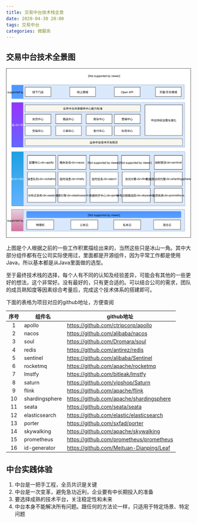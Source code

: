 ```yaml
---
title: 交易中台技术栈全景
date: 2020-04-30 20:00
tags: 交易中台
categories:	微服务
---
```


## 交易中台技术全景图

![交易中台技术栈全景](/images/microservice/交易中台技术栈全景.svg)

上图是个人根据之前的一些工作积累描绘出来的，当然这些只是冰山一角。其中大部分组件都有在公司实际使用过，里面都是开源组件，因为平常工作都是使用Java，所以基本都是从Java里面做的选型。

至于最终技术栈的选择，每个人有不同的认知及经验差异，可能会有其他的一些更好的想法，这个非常好。没有最好的，只有更合适的。可以结合公司的需求，团队的成员熟知度等因素综合考量后，完成这个技术体系的搭建即可。

<!--  more -->

下面的表格为项目对应的github地址，方便查阅

| 序号 | 组件名         | github地址                               |
| :--: | -------------- | ---------------------------------------- |
|  1   | apollo         | https://github.com/ctripcorp/apollo      |
|  2   | nacos          | https://github.com/alibaba/nacos         |
|  3   | soul           | https://github.com/Dromara/soul          |
|  4   | redis          | https://github.com/antirez/redis         |
|  5   | sentinel       | https://github.com/alibaba/Sentinel      |
|  6   | rocketmq       | https://github.com/apache/rocketmq       |
|  7   | lmstfy         | https://github.com/bitleak/lmstfy        |
|  8   | saturn         | https://github.com/vipshop/Saturn        |
|  9   | flink          | https://github.com/apache/flink          |
|  10  | shardingsphere | https://github.com/apache/shardingsphere |
|  11  | seata          | https://github.com/seata/seata           |
|  12  | elasticsearch  | https://github.com/elastic/elasticsearch |
|  13  | porter         | https://github.com/sxfad/porter          |
|  14  | skywalking     | https://github.com/apache/skywalking     |
|  15  | prometheus     | https://github.com/prometheus/prometheus |
|  16  | id-generator   | https://github.com/Meituan-Dianping/Leaf |



##  中台实践体验

1. 中台是一把手工程，全员共识是关键
2. 中台是一次变革，避免急功近利，企业要有中长期投入的准备
3. 要选择成熟的技术平台，关注稳定性和未来 
4. 中台本身不能解决所有问题。跟任何的方法论一样，只适用于特定场景、特定问题